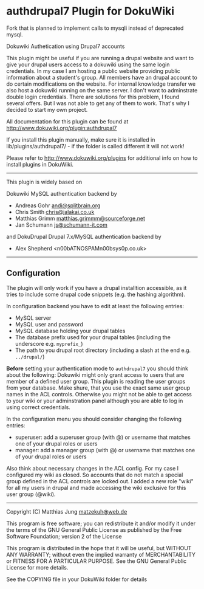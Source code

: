 # authdrupal7 Plugin for DokuWiki

Fork that is planned to implement calls to mysqli instead of deprecated mysql.

Dokuwiki Authetication using Drupal7 accounts

This plugin might be useful if you are running a drupal website and want to give your drupal users access to a dokuwiki using the same login credentials.
In my case I am hosting a public website providing public information about a student's group. All members have an drupal account to do certain modifications on the website. For internal knowledge transfer we also host a dokuwiki running on the same server. I don't want to adminstrate double login credentials.
There are solutions for this problem, I found several offers. But I was not able to get any of them to work. That's why I decided to start my own project.

All documentation for this plugin can be found at
http://www.dokuwiki.org/plugin:authdrupal7

If you install this plugin manually, make sure it is installed in
lib/plugins/authdrupal7/ - if the folder is called different it
will not work!

Please refer to http://www.dokuwiki.org/plugins for additional info
on how to install plugins in DokuWiki.

----

This plugin is widely based on

Dokuwiki MySQL authentication backend by
* Andreas Gohr <andi@splitbrain.org>
* Chris Smith <chris@jalakai.co.uk>
* Matthias Grimm <matthias.grimmm@sourceforge.net>
* Jan Schumann <js@schumann-it.com>

and
DokuDrupal Drupal 7.x/MySQL authentication backend by
* Alex Shepherd <n00bATNOSPAMn00bsys0p.co.uk>

----
## Configuration
The plugin will only work if you have a drupal installtion accessible, as it tries to include some drupal code snippets (e.g. the hashing algorithm).

In configuration backend you have to edit at least the following entries:
* MySQL server
* MySQL user and password
* MySQL database holding your drupal tables
* The database prefix used for your drupal tables (including the underscore e.g. ```myprefix_```)
* The path to you drupal root directory (including a slash at the end e.g. ```../drupal/```)

**Before** setting your authentication mode to ```authdrupal7``` you should think about the following:
Dokuwiki might only grant access to users that are member of a defined user group. This plugin is reading the user groups from your database.
Make shure, that you use the exact same user group names in the ACL controls. Otherwise you might not be able to get access to your wiki or your adminstration panel although you are able to log in using correct credentials.

In the configuration menu you should consider changing the following entries:
* superuser: add a superuser group (with @) or username that matches one of your drupal roles or users
* manager: add a manager group (with @) or username that matches one of your drupal roles or users

Also think about necessary changes in the ACL config. For my case I configured my wiki as closed. So accounts that do not match a special group defined in the ACL controls are locked out. I added a new role "wiki" for all my users in drupal and made accessing the wiki exclusive for this user group (@wiki).

----
Copyright (C) Matthias Jung <matzekuh@web.de>

This program is free software; you can redistribute it and/or modify
it under the terms of the GNU General Public License as published by
the Free Software Foundation; version 2 of the License

This program is distributed in the hope that it will be useful,
but WITHOUT ANY WARRANTY; without even the implied warranty of
MERCHANTABILITY or FITNESS FOR A PARTICULAR PURPOSE.  See the
GNU General Public License for more details.

See the COPYING file in your DokuWiki folder for details
